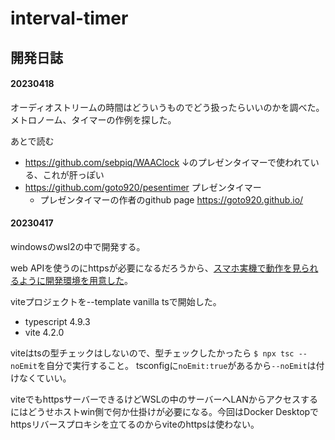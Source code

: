 # interval-timer


## 開発日誌

#### 20230418
オーディオストリームの時間はどういうものでどう扱ったらいいのかを調べた。  
メトロノーム、タイマーの作例を探した。

あとで読む
* https://github.com/sebpiq/WAAClock ↓のプレゼンタイマーで使われている、これが肝っぽい
* https://github.com/goto920/pesentimer プレゼンタイマー
  * プレゼンタイマーの作者のgithub page https://goto920.github.io/


#### 20230417
windowsのwsl2の中で開発する。

web APIを使うのにhttpsが必要になるだろうから、[スマホ実機で動作を見られるように開発環境を用意した](https://gist.github.com/azechi/d59aef93a463091563ed42ea4fe0e25c)。

viteプロジェクトを--template vanilla tsで開始した。  
* typescript 4.9.3
* vite 4.2.0

viteはtsの型チェックはしないので、型チェックしたかったら `$ npx tsc --noEmit`を自分で実行すること。
tsconfigに`noEmit:true`があるから`--noEmit`は付けなくていい。

viteでもhttpsサーバーできるけどWSLの中のサーバーへLANからアクセスするにはどうせホストwin側で何か仕掛けが必要になる。今回はDocker Desktopでhttpsリバースプロキシを立てるのからviteのhttpsは使わない。

